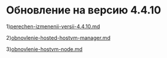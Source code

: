 # Обновление на версию 4.4.10

1\)[perechen-izmenenii-versii-4.4.10.md](perechen-izmenenii-versii-4.4.10.md "mention")

2\)[obnovlenie-hosted-hostvm-manager.md](obnovlenie-hosted-hostvm-manager.md "mention")

3\)[obnovlenie-hostvm-node.md](obnovlenie-hostvm-node.md "mention")
